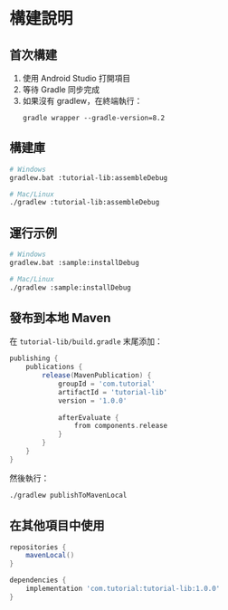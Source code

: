 # 構建說明

## 首次構建

1. 使用 Android Studio 打開項目
2. 等待 Gradle 同步完成
3. 如果沒有 gradlew，在終端執行：
   ```
   gradle wrapper --gradle-version=8.2
   ```

## 構建庫

```bash
# Windows
gradlew.bat :tutorial-lib:assembleDebug

# Mac/Linux
./gradlew :tutorial-lib:assembleDebug
```

## 運行示例

```bash
# Windows
gradlew.bat :sample:installDebug

# Mac/Linux
./gradlew :sample:installDebug
```

## 發布到本地 Maven

在 `tutorial-lib/build.gradle` 末尾添加：

```gradle
publishing {
    publications {
        release(MavenPublication) {
            groupId = 'com.tutorial'
            artifactId = 'tutorial-lib'
            version = '1.0.0'
            
            afterEvaluate {
                from components.release
            }
        }
    }
}
```

然後執行：
```bash
./gradlew publishToMavenLocal
```

## 在其他項目中使用

```gradle
repositories {
    mavenLocal()
}

dependencies {
    implementation 'com.tutorial:tutorial-lib:1.0.0'
}
```